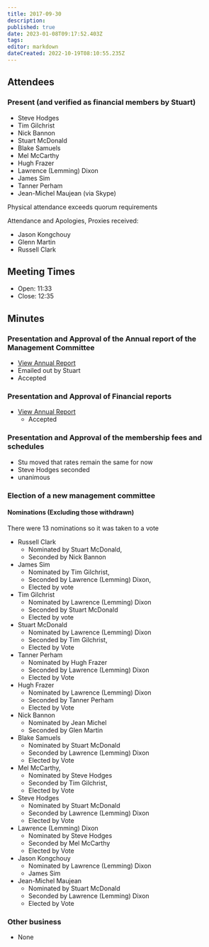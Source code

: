 ```yaml
---
title: 2017-09-30
description: 
published: true
date: 2023-01-08T09:17:52.403Z
tags: 
editor: markdown
dateCreated: 2022-10-19T08:10:55.235Z
---
```


## Attendees

### Present (and verified as financial members by Stuart)

- Steve Hodges
- Tim Gilchrist
- Nick Bannon
- Stuart McDonald
- Blake Samuels
- Mel McCarthy
- Hugh Frazer
- Lawrence (Lemming) Dixon
- James Sim
- Tanner Perham
- Jean-Michel Maujean (via Skype)

Physical attendance exceeds quorum requirements

Attendance and Apologies, Proxies received:

- Jason Kongchouy
- Glenn Martin
- Russell Clark

## Meeting Times

- Open: 11:33
- Close: 12:35

## Minutes

### Presentation and Approval of the Annual report of the Management Committee

- [View Annual Report](/docs/committee/perth_artifactory_annual_report_2016-2017.pdf)
- Emailed out by Stuart
- Accepted

### Presentation and Approval of Financial reports

- [View Annual Report](/docs/committee/perth_artifactory_annual_report_2016-2017.pdf)
  - Accepted

### Presentation and Approval of the membership fees and schedules

- Stu moved that rates remain the same for now
- Steve Hodges seconded
- unanimous

### Election of a new management committee

#### Nominations (Excluding those withdrawn)

There were 13 nominations so it was taken to a vote

- Russell Clark
  - Nominated by Stuart McDonald,
  - Seconded by Nick Bannon
- James Sim  
  - Nominated by Tim Gilchrist,
  - Seconded by Lawrence (Lemming) Dixon,  
  - Elected by vote
- Tim Gilchrist
  - Nominated by Lawrence (Lemming) Dixon
  - Seconded by Stuart McDonald
  - Elected by vote
- Stuart McDonald
  - Nominated by Lawrence (Lemming) Dixon
  - Seconded by Tim Gilchrist,
  - Elected by Vote
- Tanner Perham
  - Nominated by Hugh Frazer
  - Seconded by Lawrence (Lemming) Dixon
  - Elected by Vote
- Hugh Frazer
  - Nominated by Lawrence (Lemming) Dixon
  - Seconded by Tanner Perham
  - Elected by Vote
- Nick Bannon
  - Nominated by Jean Michel
  - Seconded by Glen Martin  
- Blake Samuels
  - Nominated by Stuart McDonald
  - Seconded by Lawrence (Lemming) Dixon
  - Elected by Vote
- Mel McCarthy,
  - Nominated by Steve Hodges
  - Seconded by Tim Gilchrist,
  - Elected by Vote
- Steve Hodges
  - Nominated by Stuart McDonald
  - Seconded by Lawrence (Lemming) Dixon
  - Elected by Vote  
- Lawrence (Lemming) Dixon
  - Nominated by Steve Hodges
  - Seconded by Mel McCarthy
  - Elected by Vote
- Jason Kongchouy
  - Nominated by Lawrence (Lemming) Dixon
  - James Sim
- Jean-Michel Maujean  
  - Nominated by Stuart McDonald
  - Seconded by Lawrence (Lemming) Dixon
  - Elected by Vote  

### Other business

- None
